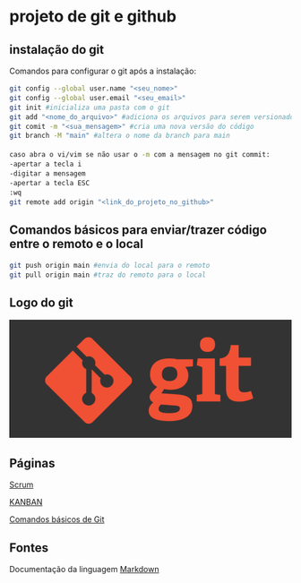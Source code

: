 # projeto de git e github

## instalação do git

Comandos para configurar o git após a instalação:

```bash
git config --global user.name "<seu_nome>"
git config --global user.email "<seu_email>"
git init #inicializa uma pasta com o git
git add "<nome_do_arquivo>" #adiciona os arquivos para serem versionados
git comit -m "<sua_mensagem>" #cria uma nova versão do código
git branch -M "main" #altera o nome da branch para main

caso abra o vi/vim se não usar o -m com a mensagem no git commit:
-apertar a tecla i
-digitar a mensagem
-apertar a tecla ESC
:wq
git remote add origin "<link_do_projeto_no_github>"
```

## Comandos básicos para enviar/trazer código entre o remoto e o local
```bash
git push origin main #envia do local para o remoto
git pull origin main #traz do remoto para o local
```

## Logo do git
![Git](imagens/iconegit.png)

## Páginas

[Scrum](scrum.md)

[KANBAN](kanban.md)

[Comandos básicos de Git](comandos_b%C3%A1sicos.md)

## Fontes

Documentação da linguagem [Markdown](https://docs.github.com/pt/get-started/writing-on-github/getting-started-with-writing-and-formatting-on-github/basic-writing-and-formatting-syntax)
